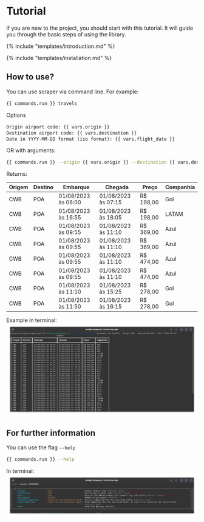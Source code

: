 # Tutorial

If you are new to the project, you should start with this tutorial. It will guide you through the basic steps of using the library.

{% include "templates/introduction.md" %}

{% include "templates/installation.md" %}

## How to use?
You can use scraper via command line. For example:

```bash
{{ commands.run }} travels
```
Options
```
Origin airport code: {{ vars.origin }}
Destination airport code: {{ vars.destination }}
Date in YYYY-MM-DD format (iso format): {{ vars.flight_date }}
```

OR with arguments:
```bash
{{ commands.run }} --origin {{ vars.origin }} --destination {{ vars.destination }} --date "{{ vars.flight_date }}"
```

Returns:
                                       

| Origem | Destino | Embarque            | Chegada             | Preço     | Companhia |
| ------ | ------- | ------------------- | ------------------- | --------- | --------- |
| CWB    | POA     | 01/08/2023 às 06:00 | 01/08/2023 às 07:15 | R$ 198,00 | Gol       |
| CWB    | POA     | 01/08/2023 às 16:55 | 01/08/2023 às 18:05 | R$ 198,00 | LATAM     |
| CWB    | POA     | 01/08/2023 às 09:55 | 01/08/2023 às 11:10 | R$ 369,00 | Azul      |
| CWB    | POA     | 01/08/2023 às 09:55 | 01/08/2023 às 11:10 | R$ 369,00 | Azul      |
| CWB    | POA     | 01/08/2023 às 09:55 | 01/08/2023 às 11:10 | R$ 474,00 | Azul      |
| CWB    | POA     | 01/08/2023 às 09:55 | 01/08/2023 às 11:10 | R$ 474,00 | Azul      |
| CWB    | POA     | 01/08/2023 às 11:10 | 01/08/2023 às 15:25 | R$ 278,00 | Gol       |
| CWB    | POA     | 01/08/2023 às 11:50 | 01/08/2023 às 16:15 | R$ 278,00 | Gol       |


Example in terminal:
![](assets/tutorial-01.png)


## For further information 

You can use the flag `--help`
```bash
{{ commands.run }} --help
```

In terminal:
![](assets/help.png)